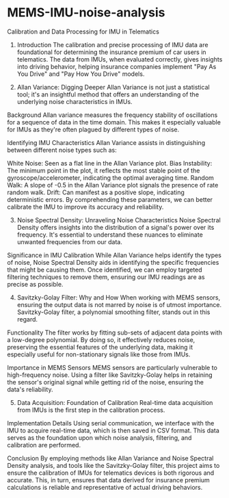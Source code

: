 # MEMS-IMU-noise-analysis

Calibration and Data Processing for IMU in Telematics
1. Introduction
The calibration and precise processing of IMU data are foundational for determining the insurance premium of car users in telematics. The data from IMUs, when evaluated correctly, gives insights into driving behavior, helping insurance companies implement "Pay As You Drive" and "Pay How You Drive" models.

2. Allan Variance: Digging Deeper
Allan Variance is not just a statistical tool; it's an insightful method that offers an understanding of the underlying noise characteristics in IMUs.

Background
Allan variance measures the frequency stability of oscillations for a sequence of data in the time domain. This makes it especially valuable for IMUs as they're often plagued by different types of noise.

Identifying IMU Characteristics
Allan Variance assists in distinguishing between different noise types such as:

White Noise: Seen as a flat line in the Allan Variance plot.
Bias Instability: The minimum point in the plot, it reflects the most stable point of the gyroscope/accelerometer, indicating the optimal averaging time.
Random Walk: A slope of -0.5 in the Allan Variance plot signals the presence of rate random walk.
Drift: Can manifest as a positive slope, indicating deterministic errors.
By comprehending these parameters, we can better calibrate the IMU to improve its accuracy and reliability.

3. Noise Spectral Density: Unraveling Noise Characteristics
Noise Spectral Density offers insights into the distribution of a signal's power over its frequency. It's essential to understand these nuances to eliminate unwanted frequencies from our data.

Significance in IMU Calibration
While Allan Variance helps identify the types of noise, Noise Spectral Density aids in identifying the specific frequencies that might be causing them. Once identified, we can employ targeted filtering techniques to remove them, ensuring our IMU readings are as precise as possible.

4. Savitzky-Golay Filter: Why and How
When working with MEMS sensors, ensuring the output data is not marred by noise is of utmost importance. Savitzky-Golay filter, a polynomial smoothing filter, stands out in this regard.

Functionality
The filter works by fitting sub-sets of adjacent data points with a low-degree polynomial. By doing so, it effectively reduces noise, preserving the essential features of the underlying data, making it especially useful for non-stationary signals like those from IMUs.

Importance in MEMS Sensors
MEMS sensors are particularly vulnerable to high-frequency noise. Using a filter like Savitzky-Golay helps in retaining the sensor's original signal while getting rid of the noise, ensuring the data's reliability.

5. Data Acquisition: Foundation of Calibration
Real-time data acquisition from IMUs is the first step in the calibration process.

Implementation Details
Using serial communication, we interface with the IMU to acquire real-time data, which is then saved in CSV format. This data serves as the foundation upon which noise analysis, filtering, and calibration are performed.

Conclusion
By employing methods like Allan Variance and Noise Spectral Density analysis, and tools like the Savitzky-Golay filter, this project aims to ensure the calibration of IMUs for telematics devices is both rigorous and accurate. This, in turn, ensures that data derived for insurance premium calculations is reliable and representative of actual driving behaviors.

